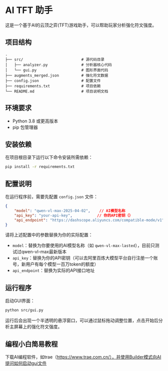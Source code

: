 # AI TFT 助手

这是一个基于AI的云顶之弈(TFT)游戏助手，可以帮助玩家分析强化符文强度。

## 项目结构

```
.
├── src/                          # 源代码目录
│   ├── analyzer.py               # 分析器核心代码
│   └── gui.py                    # 图形界面代码
├── augments_merged.json          # 强化符文数据
├── config.json                   # 配置文件
├── requirements.txt              # 项目依赖
└── README.md                     # 项目说明文档
```

## 环境要求

- Python 3.8 或更高版本
- pip 包管理器

## 安装依赖

在项目根目录下运行以下命令安装所需依赖：

```bash
pip install -r requirements.txt
```

## 配置说明

在运行程序前，需要先配置 `config.json` 文件：

```json
{
    "model": "qwen-vl-max-2025-04-02",    // AI模型名称
    "api_key": "your-api-key",           // 你的API密钥（）
    "api_endpoint": "https://dashscope.aliyuncs.com/compatible-mode/v1"   // API接口地址
}
```

请将上述配置中的参数替换为你的实际配置：
- `model`：替换为你要使用的AI模型名称（如 `qwen-vl-max-lasted`），目前只测试过qwen-vl-max最新版本
- `api_key`：替换为你的API密钥（可以去阿里百炼大模型平台自行注册一个账号，新用户有每个模型一百万token的额度）
- `api_endpoint`：替换为实际的API接口地址

## 运行程序

启动GUI界面：

```bash
python src/gui.py
```

运行后会出现一个半透明的悬浮窗口，可以通过鼠标拖动调整位置，点击开始后分析主屏幕上的强化符文强度。

## 编程小白简易教程
下载AI编程软件，如trae（https://www.trae.com.cn/），并使用Builder模式向AI提问如何启动gui文件